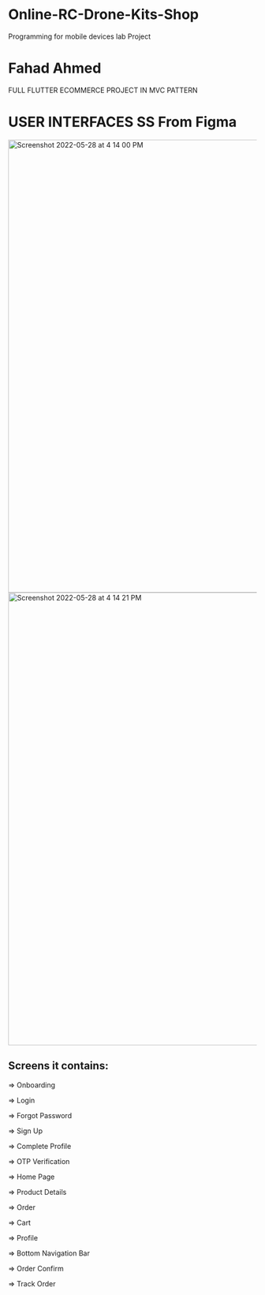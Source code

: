 # Online-RC-Drone-Kits-Shop
Programming for mobile devices lab Project

# Fahad Ahmed


FULL FLUTTER ECOMMERCE PROJECT IN MVC PATTERN






# USER INTERFACES SS From Figma



<img width="918" alt="Screenshot 2022-05-28 at 4 14 00 PM" src="https://user-images.githubusercontent.com/52202888/170820974-451f2dd9-5b76-49d7-8bfb-5e981bcbeb87.png">
<img width="918" alt="Screenshot 2022-05-28 at 4 14 21 PM" src="https://user-images.githubusercontent.com/52202888/170820976-6a6a1b5e-f7e0-4aff-b7cf-3e3ee78e76c3.png">




## Screens it contains:

=> Onboarding

=> Login

=> Forgot Password

=> Sign Up

=> Complete Profile

=> OTP Verification

=> Home Page

=> Product Details

=> Order

=> Cart

=> Profile 

=> Bottom Navigation Bar 

=> Order Confirm

=> Track Order 
